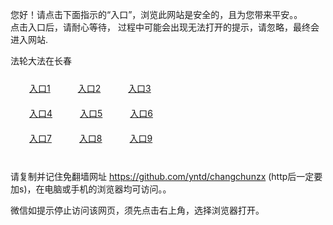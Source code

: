 您好！请点击下面指示的“入口”，浏览此网站是安全的，且为您带来平安。。 <br/>
点击入口后，请耐心等待， 过程中可能会出现无法打开的提示，请忽略，最终会进入网站. </br>

法轮大法在长春<br/>
<div style="padding:10px"><a style="margin:20px" target="_blank" href="https://d19oo9oe8smwfm.cloudfront.net/2Qpsp?drncrl" id="ccLink1" rel="nofollow">入口1</a> <a target="_blank" style="margin:20px" href="https://d2gn18flsoizr3.cloudfront.net/2Qpsp?eawjmxo" id="ccLink2" rel="nofollow">入口2</a> <a style="margin:20px" target="_blank" href="https://d1u0ftt7mzfxsm.cloudfront.net/2Qpsp?zjbtqzd" id="ccLink3" rel="nofollow">入口3</a></div>

<div style="padding:10px" ><a style="margin:20px" target="_blank" href="https://d19oo9oe8smwfm.cloudfront.net/2Qpsp?drncrl" id="ccLink4" rel="nofollow">入口4</a> <a style="margin:20px" href="https://d2gn18flsoizr3.cloudfront.net/2Qpsp?eawjmxo" target="_blank" id="ccLink5" rel="nofollow">入口5</a> <a style="margin:20px" href="https://d1u0ftt7mzfxsm.cloudfront.net/2Qpsp?zjbtqzd" target="_blank" id="ccLink6" rel="nofollow">入口6</a></div>

<div style="padding:10px"><a style="margin:20px" target="_blank" href="https://d19oo9oe8smwfm.cloudfront.net/2Qpsp?drncrl" id="ccLink7" rel="nofollow">入口7</a> <a style="margin:20px" href="https://d2gn18flsoizr3.cloudfront.net/2Qpsp?eawjmxo" target="_blank" id="ccLink8" rel="nofollow">入口8</a> <a style="margin:20px" target="_blank" href="https://d1u0ftt7mzfxsm.cloudfront.net/2Qpsp?zjbtqzd" id="ccLink9" rel="nofollow">入口9</a></div>

<br/>



请复制并记住免翻墙网址 https://github.com/yntd/changchunzx (http后一定要加s)，在电脑或手机的浏览器均可访问。。<br/>

微信如提示停止访问该网页，须先点击右上角，选择浏览器打开。

